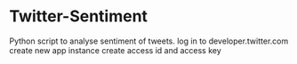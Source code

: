 # Twitter-Sentiment
Python script to analyse sentiment of tweets.
log in to developer.twitter.com
create new app instance
create access id and access key
